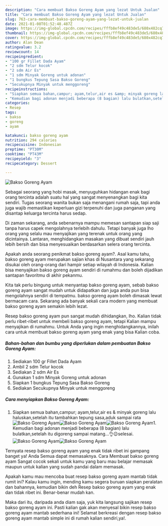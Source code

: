 ```yaml
---
description: "Cara membuat Bakso Goreng Ayam yang lezat Untuk Jualan"
title: "Cara membuat Bakso Goreng Ayam yang lezat Untuk Jualan"
slug: 763-cara-membuat-bakso-goreng-ayam-yang-lezat-untuk-jualan
date: 2021-01-08T01:52:48.487Z
image: https://img-global.cpcdn.com/recipes/fffb8ef49c483de5/680x482cq70/bakso-goreng-ayam-foto-resep-utama.jpg
thumbnail: https://img-global.cpcdn.com/recipes/fffb8ef49c483de5/680x482cq70/bakso-goreng-ayam-foto-resep-utama.jpg
cover: https://img-global.cpcdn.com/recipes/fffb8ef49c483de5/680x482cq70/bakso-goreng-ayam-foto-resep-utama.jpg
author: Alan Dean
ratingvalue: 3.2
reviewcount: 14
recipeingredient:
- "100 gr Fillet Dada Ayam"
- "2 sdm Telur kocok"
- "2 sdm Air Es"
- "1 sdm Minyak Goreng untuk adonan"
- "1 bungkus Tepung Sasa Bakso Goreng"
- "Secukupnya Minyak untuk menggoreng"
recipeinstructions:
- "Siapkan semua bahan,campur; ayam,telur,air es &amp; minyak goreng lalu haluskan,setelah itu tambahkan tepung sasa,aduk sampai rata"
- "Kemudian bagi adonan menjadi beberapa (8 bagian) lalu bulatkan,setelah itu digoreng sampai matang...👌😉selesai."
categories:
- Resep
tags:
- bakso
- goreng
- ayam

katakunci: bakso goreng ayam 
nutrition: 294 calories
recipecuisine: Indonesian
preptime: "PT30M"
cooktime: "PT43M"
recipeyield: "3"
recipecategory: Dessert

---
```



![Bakso Goreng Ayam](https://img-global.cpcdn.com/recipes/fffb8ef49c483de5/680x482cq70/bakso-goreng-ayam-foto-resep-utama.jpg)

Sebagai seorang yang hobi masak, menyuguhkan hidangan enak bagi orang tercinta adalah suatu hal yang sangat menyenangkan bagi kita sendiri. Tugas seorang  wanita bukan saja menangani rumah saja, tapi anda juga wajib memastikan keperluan gizi terpenuhi dan juga panganan yang disantap keluarga tercinta harus sedap.

Di zaman  sekarang, anda sebenarnya mampu memesan santapan siap saji tanpa harus capek mengolahnya terlebih dahulu. Tetapi banyak juga lho orang yang selalu mau menyajikan yang terenak untuk orang yang dicintainya. Lantaran, menghidangkan masakan yang dibuat sendiri jauh lebih bersih dan bisa menyesuaikan berdasarkan selera orang tercinta. 



Apakah anda seorang penikmat bakso goreng ayam?. Asal kamu tahu, bakso goreng ayam merupakan sajian khas di Nusantara yang sekarang disukai oleh orang-orang dari hampir setiap wilayah di Indonesia. Kalian bisa menyajikan bakso goreng ayam sendiri di rumahmu dan boleh dijadikan santapan favoritmu di akhir pekanmu.

Kita tak perlu bingung untuk menyantap bakso goreng ayam, sebab bakso goreng ayam sangat mudah untuk didapatkan dan juga anda pun bisa mengolahnya sendiri di tempatmu. bakso goreng ayam boleh dimasak lewat bermacam cara. Sekarang ada banyak sekali cara modern yang membuat bakso goreng ayam semakin lebih lezat.

Resep bakso goreng ayam pun sangat mudah dihidangkan, lho. Kalian tidak perlu ribet-ribet untuk membeli bakso goreng ayam, tetapi Kalian mampu menyajikan di rumahmu. Untuk Anda yang ingin menghidangkannya, inilah cara untuk membuat bakso goreng ayam yang enak yang bisa Kalian coba.

<!--inarticleads1-->

##### Bahan-bahan dan bumbu yang diperlukan dalam pembuatan Bakso Goreng Ayam:

1. Sediakan 100 gr Fillet Dada Ayam
1. Ambil 2 sdm Telur kocok
1. Sediakan 2 sdm Air Es
1. Gunakan 1 sdm Minyak Goreng untuk adonan
1. Siapkan 1 bungkus Tepung Sasa Bakso Goreng
1. Sediakan Secukupnya Minyak untuk menggoreng




<!--inarticleads2-->

##### Cara menyiapkan Bakso Goreng Ayam:

1. Siapkan semua bahan,campur; ayam,telur,air es &amp; minyak goreng lalu haluskan,setelah itu tambahkan tepung sasa,aduk sampai rata
<img src="https://img-global.cpcdn.com/steps/6d2a449bb63cf8bb/160x128cq70/bakso-goreng-ayam-langkah-memasak-1-foto.jpg" alt="Bakso Goreng Ayam"><img src="https://img-global.cpcdn.com/steps/55b11be0ef4bbff4/160x128cq70/bakso-goreng-ayam-langkah-memasak-1-foto.jpg" alt="Bakso Goreng Ayam"><img src="https://img-global.cpcdn.com/steps/0301279677f2df5a/160x128cq70/bakso-goreng-ayam-langkah-memasak-1-foto.jpg" alt="Bakso Goreng Ayam">1. Kemudian bagi adonan menjadi beberapa (8 bagian) lalu bulatkan,setelah itu digoreng sampai matang...👌😉selesai.
<img src="https://img-global.cpcdn.com/steps/f2171bdc7e1b37a3/160x128cq70/bakso-goreng-ayam-langkah-memasak-2-foto.jpg" alt="Bakso Goreng Ayam"><img src="https://img-global.cpcdn.com/steps/bb9a905ad22d87cc/160x128cq70/bakso-goreng-ayam-langkah-memasak-2-foto.jpg" alt="Bakso Goreng Ayam">



Ternyata resep bakso goreng ayam yang enak tidak ribet ini gampang banget ya! Anda Semua dapat memasaknya. Cara Membuat bakso goreng ayam Sangat cocok sekali untuk kamu yang baru mau belajar memasak maupun untuk kalian yang sudah pandai dalam memasak.

Apakah kamu mau mencoba buat resep bakso goreng ayam mantab tidak rumit ini? Kalau kamu ingin, mending kamu segera buruan siapkan peralatan dan bahannya, kemudian bikin deh Resep bakso goreng ayam yang enak dan tidak ribet ini. Benar-benar mudah kan. 

Maka dari itu, daripada anda diam saja, yuk kita langsung sajikan resep bakso goreng ayam ini. Pasti kalian gak akan menyesal bikin resep bakso goreng ayam mantab sederhana ini! Selamat berkreasi dengan resep bakso goreng ayam mantab simple ini di rumah kalian sendiri,ya!.

